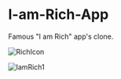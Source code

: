 # I-am-Rich-App

Famous "I am Rich" app's clone.


![RichIcon](https://user-images.githubusercontent.com/29208395/174148805-21751eb1-215d-491d-ac60-299cc91c943c.png)


![IamRich1](https://user-images.githubusercontent.com/29208395/174143326-ca24a39d-78df-4c7f-8d10-9fef7ea8906b.png)


